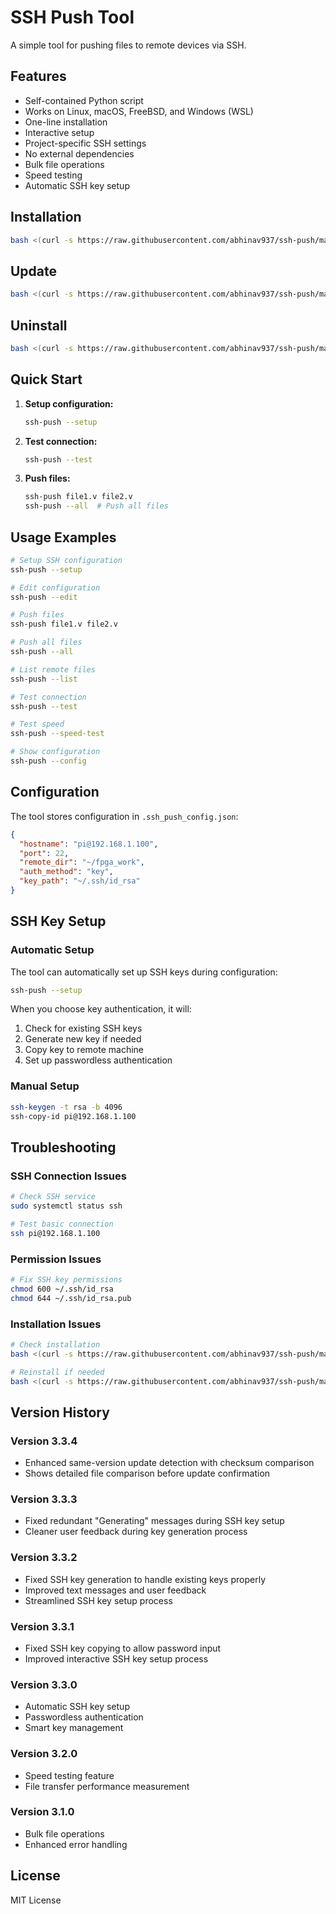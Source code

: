 # SSH Push Tool

A simple tool for pushing files to remote devices via SSH.

## Features

- Self-contained Python script
- Works on Linux, macOS, FreeBSD, and Windows (WSL)
- One-line installation
- Interactive setup
- Project-specific SSH settings
- No external dependencies
- Bulk file operations
- Speed testing
- Automatic SSH key setup

## Installation

```bash
bash <(curl -s https://raw.githubusercontent.com/abhinav937/ssh-push/main/ssh-push-manager.sh) install
```

## Update

```bash
bash <(curl -s https://raw.githubusercontent.com/abhinav937/ssh-push/main/ssh-push-manager.sh) update
```

## Uninstall

```bash
bash <(curl -s https://raw.githubusercontent.com/abhinav937/ssh-push/main/ssh-push-manager.sh) uninstall
```

## Quick Start

1. **Setup configuration:**
   ```bash
   ssh-push --setup
   ```

2. **Test connection:**
   ```bash
   ssh-push --test
   ```

3. **Push files:**
   ```bash
   ssh-push file1.v file2.v
   ssh-push --all  # Push all files
   ```

## Usage Examples

```bash
# Setup SSH configuration
ssh-push --setup

# Edit configuration
ssh-push --edit

# Push files
ssh-push file1.v file2.v

# Push all files
ssh-push --all

# List remote files
ssh-push --list

# Test connection
ssh-push --test

# Test speed
ssh-push --speed-test

# Show configuration
ssh-push --config
```

## Configuration

The tool stores configuration in `.ssh_push_config.json`:

```json
{
  "hostname": "pi@192.168.1.100",
  "port": 22,
  "remote_dir": "~/fpga_work",
  "auth_method": "key",
  "key_path": "~/.ssh/id_rsa"
}
```

## SSH Key Setup

### Automatic Setup
The tool can automatically set up SSH keys during configuration:

```bash
ssh-push --setup
```

When you choose key authentication, it will:
1. Check for existing SSH keys
2. Generate new key if needed
3. Copy key to remote machine
4. Set up passwordless authentication

### Manual Setup
```bash
ssh-keygen -t rsa -b 4096
ssh-copy-id pi@192.168.1.100
```

## Troubleshooting

### SSH Connection Issues
```bash
# Check SSH service
sudo systemctl status ssh

# Test basic connection
ssh pi@192.168.1.100
```

### Permission Issues
```bash
# Fix SSH key permissions
chmod 600 ~/.ssh/id_rsa
chmod 644 ~/.ssh/id_rsa.pub
```

### Installation Issues
```bash
# Check installation
bash <(curl -s https://raw.githubusercontent.com/abhinav937/ssh-push/main/ssh-push-manager.sh) status

# Reinstall if needed
bash <(curl -s https://raw.githubusercontent.com/abhinav937/ssh-push/main/ssh-push-manager.sh) install
```

## Version History

### Version 3.3.4
- Enhanced same-version update detection with checksum comparison
- Shows detailed file comparison before update confirmation

### Version 3.3.3
- Fixed redundant "Generating" messages during SSH key setup
- Cleaner user feedback during key generation process

### Version 3.3.2
- Fixed SSH key generation to handle existing keys properly
- Improved text messages and user feedback
- Streamlined SSH key setup process

### Version 3.3.1
- Fixed SSH key copying to allow password input
- Improved interactive SSH key setup process

### Version 3.3.0
- Automatic SSH key setup
- Passwordless authentication
- Smart key management

### Version 3.2.0
- Speed testing feature
- File transfer performance measurement

### Version 3.1.0
- Bulk file operations
- Enhanced error handling

## License

MIT License 
